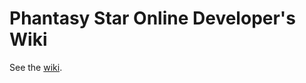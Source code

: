 # Phantasy Star Online Developer's Wiki

See the [wiki](https://github.com/DaanVandenBosch/pso-dev-wiki/wiki).
